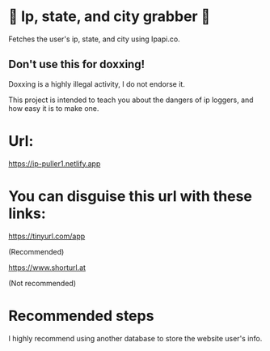 # 🚀 Ip, state, and city grabber 🚀
Fetches the user's ip, state, and city using Ipapi.co.
## Don't use this for doxxing!
Doxxing is a highly illegal activity, I do not endorse it.

This project is intended to teach you about the dangers of ip loggers, and how easy it is to make one.

# Url:
https://ip-puller1.netlify.app

# You can disguise this url with these links:
https://tinyurl.com/app

(Recommended)

https://www.shorturl.at

(Not recommended)

# Recommended steps

I highly recommend using another database to store the website user's info.
